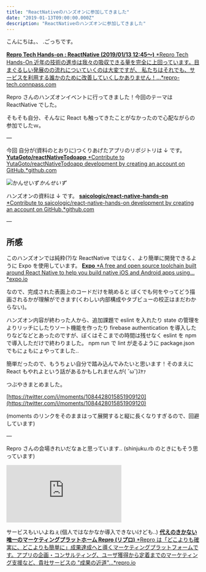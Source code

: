 ```yaml
---
title: "ReactNativeのハンズオンに参加してきました"
date: "2019-01-13T09:00:00.000Z"
description: "ReactNativeのハンズオンに参加してきました"
---
```


こんにちは。、 .ごっちです。

[**Repro Tech Hands-on : ReactNative (2019/01/13 12:45〜)** *Repro Tech Hands-On 近年の技術の進歩は我々の吸収できる量を完全に上回っています。目まぐるしい発展のの流れについていくのは大変ですが、 私たちはそれでも、サービスを利用する誰かのために改善していくしかありません！…*repro-tech.connpass.com](https://repro-tech.connpass.com/event/113269/)

Repro さんのハンズオンイベントに行ってきました！今回のテーマは ReactNative でした。

そもそも自分、そんなに React も触ってきたことがなかったので心配ながらの参加でしたｗ。

—

今回 自分が(資料のとおりに)つくりあげたアプリのリポジトリは ↓ です。
[**YutaGoto/reactNativeTodoapp** *Contribute to YutaGoto/reactNativeTodoapp development by creating an account on GitHub.*github.com](https://github.com/YutaGoto/reactNativeTodoapp)

![かんせいず](https://cdn-images-1.medium.com/max/2000/1*GO7mpnWD_JEq6LBToR2LEA.png)_かんせいず_

ハンズオンの資料は ↓ です。
[**saicologic/react-native-hands-on** *Contribute to saicologic/react-native-hands-on development by creating an account on GitHub.*github.com](https://github.com/saicologic/react-native-hands-on)

—

## 所感

このハンズオンでは純粋(?)な ReactNative ではなく、より簡単に開発できるように Expo を使用しています。
[**Expo** *A free and open source toolchain built around React Native to help you build native iOS and Android apps using…*expo.io](https://expo.io/)

なので、完成された表面上のコードだけを眺めると ぼくでも何をやってどう描画されるかが理解ができます(くわしい内部構成やタブビューの校正はまだわからない)。

ハンズオン内容が終わった人から、追加課題で eslint を入れたり state の管理をよりリッチにしたりソート機能を作ったり firebase authentication を導入したりなどなどとあったのですが、ぼくはそこまでの時間は残せなく eslint を npm で導入しただけで終わりました。 npm run で lint が走るように package.json でもにょもにょやってました..

簡単だったので、もうちょい自分で踏み込んでみたいと思います！そのまえに React もやれよという話があるかもしれませんが( ˘ω˘)ｽﾔｧ

つぶやきまとめました。

[https://twitter.com/i/moments/1084428015851909120](https://twitter.com/i/moments/1084428015851909120)

(moments のリンクをそのままはって展開すると縦に長くなりすぎるので、回避しています)

—

Repro さんの会場きれいだなぁと思っています.. (shinjuku.rb のときにもそう思っています)

<iframe src="https://medium.com/media/2db82ce256b43d7551788d39e060e79e" frameborder=0></iframe>

サービスもいいよねぇ(個人ではなかなか導入できないけども..)
[**代えのきかない唯一のマーケティングプラットホーム Repro (リプロ)** *Repro は「どこよりも確実に、どこよりも簡単に」成果達成へと導くマーケティングプラットフォームです。アプリの企画・コンサルティング、ユーザ獲得から定着までのマーケティング支援など、貴社サービスの "成果の近道"…*repro.io](https://repro.io/jp/)
